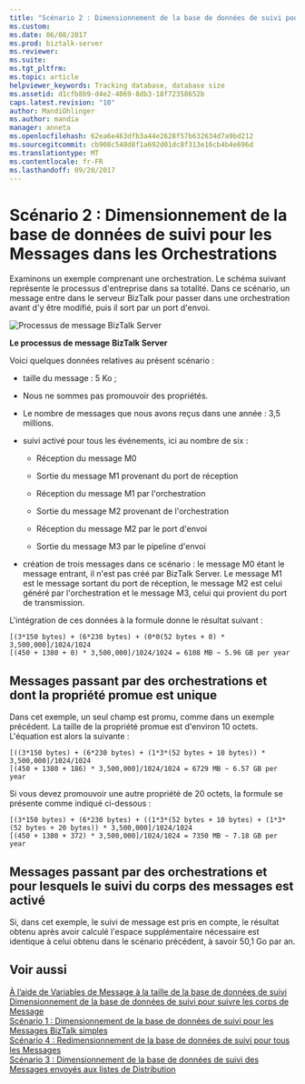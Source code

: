 ```yaml
---
title: "Scénario 2 : Dimensionnement de la base de données de suivi pour les Messages dans les Orchestrations | Documents Microsoft"
ms.custom: 
ms.date: 06/08/2017
ms.prod: biztalk-server
ms.reviewer: 
ms.suite: 
ms.tgt_pltfrm: 
ms.topic: article
helpviewer_keywords: Tracking database, database size
ms.assetid: d1cfb8b9-d4e2-4069-8db3-18f72358652b
caps.latest.revision: "10"
author: MandiOhlinger
ms.author: mandia
manager: anneta
ms.openlocfilehash: 62ea6e463dfb3a44e2628f57b632634d7a9bd212
ms.sourcegitcommit: cb908c540d8f1a692d01dc8f313e16cb4b4e696d
ms.translationtype: MT
ms.contentlocale: fr-FR
ms.lasthandoff: 09/20/2017
---
```

# <a name="scenario-2-sizing-the-tracking-database--for-messages-in-orchestrations"></a>Scénario 2 : Dimensionnement de la base de données de suivi pour les Messages dans les Orchestrations
Examinons un exemple comprenant une orchestration. Le schéma suivant représente le processus d'entreprise dans sa totalité. Dans ce scénario, un message entre dans le serveur BizTalk pour passer dans une orchestration avant d'y être modifié, puis il sort par un port d'envoi.  
  
 ![Processus de message BizTalk Server](../core/media/biztalk-server-message-process.gif "BizTalk_Server_Message_Process")  
  
 **Le processus de message BizTalk Server**  
  
 Voici quelques données relatives au présent scénario :  
  
-   taille du message : 5 Ko ;  
  
-   Nous ne sommes pas promouvoir des propriétés.  
  
-   Le nombre de messages que nous avons reçus dans une année : 3,5 millions.  
  
-   suivi activé pour tous les événements, ici au nombre de six :  
  
    -   Réception du message M0  
  
    -   Sortie du message M1 provenant du port de réception  
  
    -   Réception du message M1 par l'orchestration  
  
    -   Sortie du message M2 provenant de l'orchestration  
  
    -   Réception du message M2 par le port d'envoi  
  
    -   Sortie du message M3 par le pipeline d'envoi  
  
-   création de trois messages dans ce scénario : le message M0 étant le message entrant, il n'est pas créé par BizTalk Server. Le message M1 est le message sortant du port de réception, le message M2 est celui généré par l'orchestration et le message M3, celui qui provient du port de transmission.  
  
 L'intégration de ces données à la formule donne le résultat suivant :  
  
```  
[(3*150 bytes) + (6*230 bytes) + (0*0(52 bytes + 0) * 3,500,000]/1024/1024  
[(450 + 1380 + 0) * 3,500,000]/1024/1024 = 6108 MB ~ 5.96 GB per year  
```  
  
## <a name="messages-in-orchestrations-with-a-single-promoted-property"></a>Messages passant par des orchestrations et dont la propriété promue est unique  
 Dans cet exemple, un seul champ est promu, comme dans un exemple précédent. La taille de la propriété promue est d'environ 10 octets. L'équation est alors la suivante :  
  
```  
[((3*150 bytes) + (6*230 bytes) + (1*3*(52 bytes + 10 bytes)) * 3,500,000]/1024/1024  
[(450 + 1380 + 186) * 3,500,000]/1024/1024 = 6729 MB ~ 6.57 GB per year  
```  
  
 Si vous devez promouvoir une autre propriété de 20 octets, la formule se présente comme indiqué ci-dessous :  
  
```  
[(3*150 bytes) + (6*230 bytes) + ((1*3*(52 bytes + 10 bytes) + (1*3*(52 bytes + 20 bytes)) * 3,500,000]/1024/1024  
[(450 + 1380 + 372) * 3,500,000]/1024/1024 = 7350 MB ~ 7.18 GB per year  
```  
  
## <a name="messages-in-orchestrations-with-message-body-tracking-activated"></a>Messages passant par des orchestrations et pour lesquels le suivi du corps des messages est activé  
 Si, dans cet exemple, le suivi de message est pris en compte, le résultat obtenu après avoir calculé l'espace supplémentaire nécessaire est identique à celui obtenu dans le scénario précédent, à savoir 50,1 Go par an.  
  
## <a name="see-also"></a>Voir aussi  
 [À l’aide de Variables de Message à la taille de la base de données de suivi](../core/using-message-variables-to-size-the-tracking-database.md)   
 [Dimensionnement de la base de données de suivi pour suivre les corps de Message](../core/sizing-the-tracking-database-to-track-message-bodies.md)   
 [Scénario 1 : Dimensionnement de la base de données de suivi pour les Messages BizTalk simples](../core/scenario-1-sizing-the-tracking-database-for-simple-biztalk-messages.md)   
 [Scénario 4 : Redimensionnement de la base de données de suivi pour tous les Messages](../core/scenario-4-sizing-the-tracking-database-for-all-messages.md)   
 [Scénario 3 : Dimensionnement de la base de données de suivi des Messages envoyés aux listes de Distribution](../core/scenario-3-size-the-tracking-database-for-messages-sent-to-distribution-lists.md)